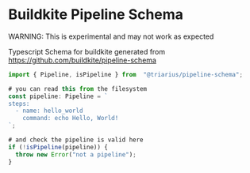 Buildkite Pipeline Schema
===

WARNING: This is experimental and may not work as expected

Typescript Schema for buildkite generated from https://github.com/buildkite/pipeline-schema


```typescript
import { Pipeline, isPipeline } from  "@triarius/pipeline-schema";

# you can read this from the filesystem
const pipeline: Pipeline = `
steps:
  - name: hello_world
    command: echo Hello, World!
`;

# and check the pipeline is valid here
if (!isPipeline(pipeline)) {
  throw new Error("not a pipeline");
}
```
